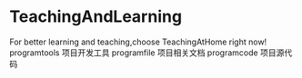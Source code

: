 # TeachingAndLearning
For better learning and teaching,choose TeachingAtHome right now!
programtools 项目开发工具
programfile 项目相关文档
programcode 项目源代码
